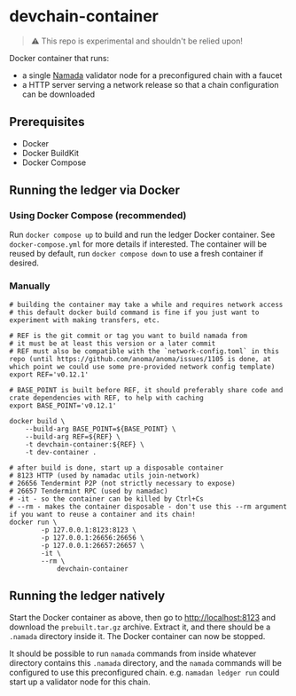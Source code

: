 # devchain-container

> :warning: This repo is experimental and shouldn't be relied upon!

Docker container that runs:

- a single [Namada](https://github.com/anoma/namada) validator node for a preconfigured chain with a faucet
- a HTTP server serving a network release so that a chain configuration can be downloaded

## Prerequisites

- Docker
- Docker BuildKit
- Docker Compose

## Running the ledger via Docker

### Using Docker Compose (recommended)

Run `docker compose up` to build and run the ledger Docker container. See `docker-compose.yml` for more details if interested. The container will be reused by default, run `docker compose down` to use a fresh container if desired.

### Manually

```shell
# building the container may take a while and requires network access
# this default docker build command is fine if you just want to experiment with making transfers, etc.

# REF is the git commit or tag you want to build namada from
# it must be at least this version or a later commit
# REF must also be compatible with the `network-config.toml` in this repo (until https://github.com/anoma/anoma/issues/1105 is done, at which point we could use some pre-provided network config template)
export REF='v0.12.1'

# BASE_POINT is built before REF, it should preferably share code and crate dependencies with REF, to help with caching
export BASE_POINT='v0.12.1'

docker build \
    --build-arg BASE_POINT=${BASE_POINT} \
    --build-arg REF=${REF} \
    -t devchain-container:${REF} \
    -t dev-container .

# after build is done, start up a disposable container
# 8123 HTTP (used by namadac utils join-network)
# 26656 Tendermint P2P (not strictly necessary to expose)
# 26657 Tendermint RPC (used by namadac)
# -it - so the container can be killed by Ctrl+Cs
# --rm - makes the container disposable - don't use this --rm argument if you want to reuse a container and its chain!
docker run \
        -p 127.0.0.1:8123:8123 \
        -p 127.0.0.1:26656:26656 \
        -p 127.0.0.1:26657:26657 \
        -it \
        --rm \
            devchain-container
```

## Running the ledger natively

Start the Docker container as above, then go to <http://localhost:8123> and download the `prebuilt.tar.gz` archive. Extract it, and there should be a `.namada` directory inside it. The Docker container can now be stopped.

It should be possible to run `namada` commands from inside whatever directory contains this `.namada` directory, and the `namada` commands will be configured to use this preconfigured chain. e.g. `namadan ledger run` could start up a validator node for this chain.
